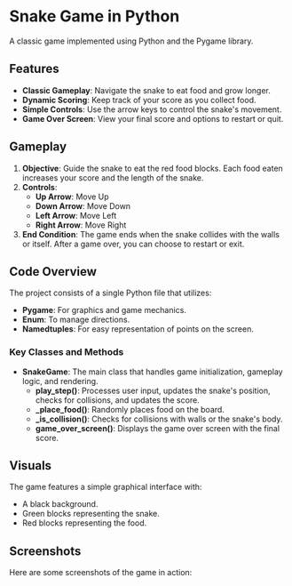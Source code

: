 # Snake Game in Python

A classic game implemented using Python and the Pygame library.

## Features

- **Classic Gameplay**: Navigate the snake to eat food and grow longer.
- **Dynamic Scoring**: Keep track of your score as you collect food.
- **Simple Controls**: Use the arrow keys to control the snake's movement.
- **Game Over Screen**: View your final score and options to restart or quit.

## Gameplay

1. **Objective**: Guide the snake to eat the red food blocks. Each food eaten increases your score and the length of the snake.
2. **Controls**:
   - **Up Arrow**: Move Up
   - **Down Arrow**: Move Down
   - **Left Arrow**: Move Left
   - **Right Arrow**: Move Right
3. **End Condition**: The game ends when the snake collides with the walls or itself. After a game over, you can choose to restart or exit.

## Code Overview

The project consists of a single Python file that utilizes:
- **Pygame**: For graphics and game mechanics.
- **Enum**: To manage directions.
- **Namedtuples**: For easy representation of points on the screen.

### Key Classes and Methods

- **SnakeGame**: The main class that handles game initialization, gameplay logic, and rendering.
  - **play_step()**: Processes user input, updates the snake's position, checks for collisions, and updates the score.
  - **_place_food()**: Randomly places food on the board.
  - **_is_collision()**: Checks for collisions with walls or the snake's body.
  - **game_over_screen()**: Displays the game over screen with the final score.

## Visuals

The game features a simple graphical interface with:
- A black background.
- Green blocks representing the snake.
- Red blocks representing the food.

## Screenshots

Here are some screenshots of the game in action:

